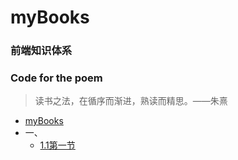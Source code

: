 # myBooks

### 前端知识体系

### Code for the poem

> 读书之法，在循序而渐进，熟读而精思。——朱熹

* [myBooks](README.md)
* 一、
  * [1.1第一节](模块化/1.1-di-yi-jie.md)



